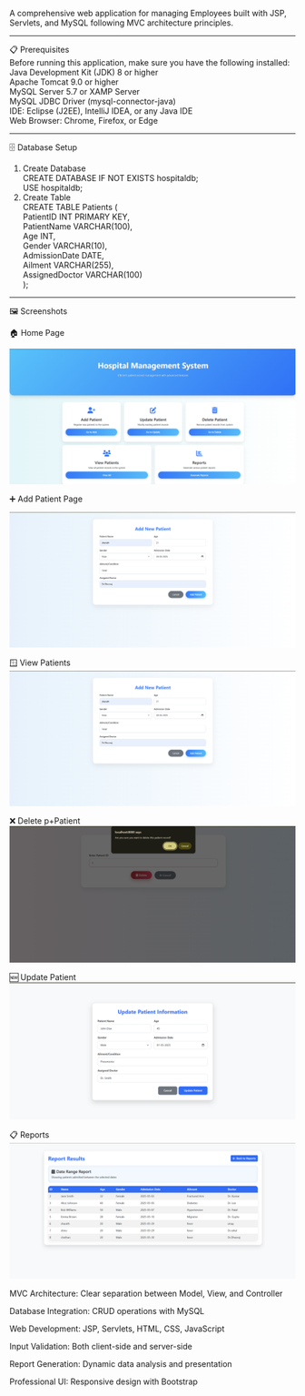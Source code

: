 A comprehensive web application for managing Employees built with JSP, Servlets, and MySQL following MVC architecture principles.
___
📋 Prerequisites                                                
Before running this application, make sure you have the following installed:                                                
Java Development Kit (JDK) 8 or higher                                                
Apache Tomcat 9.0 or higher                                                
MySQL Server 5.7 or XAMP Server                                                
MySQL JDBC Driver (mysql-connector-java)                                                
IDE: Eclipse (J2EE), IntelliJ IDEA, or any Java IDE                                                
Web Browser: Chrome, Firefox, or Edge                                                
___
🗄️ Database Setup                                                
1. Create Database                                                
CREATE DATABASE IF NOT EXISTS hospitaldb;                                                
USE hospitaldb;                                                
2. Create Table                                                
CREATE TABLE Patients (                                  
PatientID INT PRIMARY KEY,                                  
PatientName VARCHAR(100),                                  
Age INT,                                  
Gender VARCHAR(10),                                  
AdmissionDate DATE,                                  
Ailment VARCHAR(255),                                  
AssignedDoctor VARCHAR(100)                                  
);                                  
___

🖼️ Screenshots                                                      

🏠 Home Page                                         

![Output](https://github.com/Sharath8i/Advanced-Java-Major-Project/blob/main/Outputs/Home.png)

➕ Add Patient Page                                                           

![Output](https://github.com/Sharath8i/Advanced-Java-Major-Project/blob/main/Outputs/AddPatient.png)

🪟 View Patients                       
![Output](https://github.com/Sharath8i/Advanced-Java-Major-Project/blob/main/Outputs/AddPatient.png)                       

❌ Delete p+Patient                                  
![Output](https://github.com/Sharath8i/Advanced-Java-Major-Project/blob/main/Outputs/DeletePatient.png)


🆕 Update Patient                           
![Output](https://github.com/Sharath8i/Advanced-Java-Major-Project/blob/main/Outputs/UpdatePatient.png)

📋 Reports                                      
![Output](https://github.com/Sharath8i/Advanced-Java-Major-Project/blob/main/Outputs/ReportResult.png)



MVC Architecture: Clear separation between Model, View, and Controller  

Database Integration: CRUD operations with MySQL                      

Web Development: JSP, Servlets, HTML, CSS, JavaScript                

Input Validation: Both client-side and server-side                                     

Report Generation: Dynamic data analysis and presentation         

Professional UI: Responsive design with Bootstrap              

